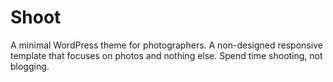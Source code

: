 Shoot
=====

A minimal WordPress theme for photographers. A non-designed responsive template that focuses on photos and nothing else. Spend time shooting, not blogging.
